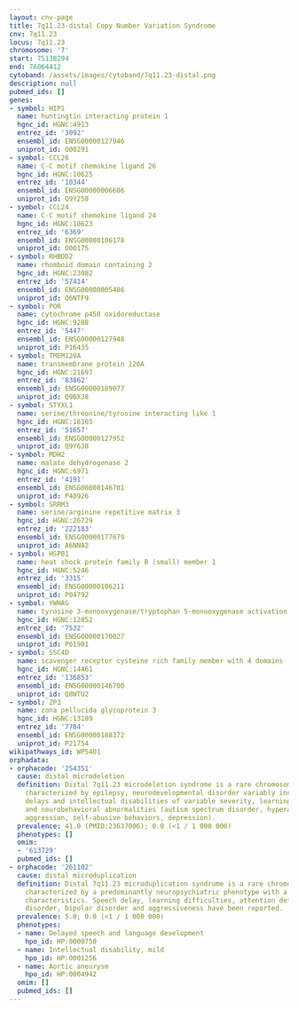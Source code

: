 ```yaml
---
layout: cnv-page
title: 7q11.23-distal Copy Number Variation Syndrome
cnv: 7q11.23
locus: 7q11.23
chromosome: '7'
start: 75138294
end: 76064412
cytoband: /assets/images/cytoband/7q11.23-distal.png
description: null
pubmed_ids: []
genes:
- symbol: HIP1
  name: huntingtin interacting protein 1
  hgnc_id: HGNC:4913
  entrez_id: '3092'
  ensembl_id: ENSG00000127946
  uniprot_id: O00291
- symbol: CCL26
  name: C-C motif chemokine ligand 26
  hgnc_id: HGNC:10625
  entrez_id: '10344'
  ensembl_id: ENSG00000006606
  uniprot_id: Q9Y258
- symbol: CCL24
  name: C-C motif chemokine ligand 24
  hgnc_id: HGNC:10623
  entrez_id: '6369'
  ensembl_id: ENSG00000106178
  uniprot_id: O00175
- symbol: RHBDD2
  name: rhomboid domain containing 2
  hgnc_id: HGNC:23082
  entrez_id: '57414'
  ensembl_id: ENSG00000005486
  uniprot_id: Q6NTF9
- symbol: POR
  name: cytochrome p450 oxidoreductase
  hgnc_id: HGNC:9208
  entrez_id: '5447'
  ensembl_id: ENSG00000127948
  uniprot_id: P16435
- symbol: TMEM120A
  name: transmembrane protein 120A
  hgnc_id: HGNC:21697
  entrez_id: '83862'
  ensembl_id: ENSG00000189077
  uniprot_id: Q9BXJ8
- symbol: STYXL1
  name: serine/threonine/tyrosine interacting like 1
  hgnc_id: HGNC:18165
  entrez_id: '51657'
  ensembl_id: ENSG00000127952
  uniprot_id: Q9Y6J8
- symbol: MDH2
  name: malate dehydrogenase 2
  hgnc_id: HGNC:6971
  entrez_id: '4191'
  ensembl_id: ENSG00000146701
  uniprot_id: P40926
- symbol: SRRM3
  name: serine/arginine repetitive matrix 3
  hgnc_id: HGNC:26729
  entrez_id: '222183'
  ensembl_id: ENSG00000177679
  uniprot_id: A6NNA2
- symbol: HSPB1
  name: heat shock protein family B (small) member 1
  hgnc_id: HGNC:5246
  entrez_id: '3315'
  ensembl_id: ENSG00000106211
  uniprot_id: P04792
- symbol: YWHAG
  name: tyrosine 3-monooxygenase/tryptophan 5-monooxygenase activation protein gamma
  hgnc_id: HGNC:12852
  entrez_id: '7532'
  ensembl_id: ENSG00000170027
  uniprot_id: P61981
- symbol: SSC4D
  name: scavenger receptor cysteine rich family member with 4 domains
  hgnc_id: HGNC:14461
  entrez_id: '136853'
  ensembl_id: ENSG00000146700
  uniprot_id: Q8WTU2
- symbol: ZP3
  name: zona pellucida glycoprotein 3
  hgnc_id: HGNC:13189
  entrez_id: '7784'
  ensembl_id: ENSG00000188372
  uniprot_id: P21754
wikipathways_id: WP5401
orphadata:
- orphacode: '254351'
  cause: distal microdeletion
  definition: Distal 7q11.23 microdeletion syndrome is a rare chromosomal anomaly
    characterized by epilepsy, neurodevelopmental disorder variably including developmental
    delays and intellectual disabilities of variable severity, learning disability
    and neurobehavioral abnormalities (autism spectrum disorder, hyperactivity, impulsivity,
    aggression, self-abusive behaviors, depression).
  prevalence: 41.0 (PMID:23637006); 0.0 (<1 / 1 000 000)
  phenotypes: []
  omim:
  - '613729'
  pubmed_ids: []
- orphacode: '261102'
  cause: distal microduplication
  definition: Distal 7q11.23 microduplication syndrome is a rare chromosomal anomaly
    characterized by a predominantly neuropsychiatric phenotype with a few dysmorphic
    characteristics. Speech delay, learning difficulties, attention deficit hyperactivity
    disorder, bipolar disorder and aggressiveness have been reported.
  prevalence: 5.0; 0.0 (<1 / 1 000 000)
  phenotypes:
  - name: Delayed speech and language development
    hpo_id: HP:0000750
  - name: Intellectual disability, mild
    hpo_id: HP:0001256
  - name: Aortic aneurysm
    hpo_id: HP:0004942
  omim: []
  pubmed_ids: []
---
```


